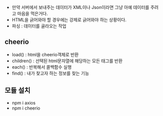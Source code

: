 - 만약 서버에서 보내주는 데이터가 XML이나 Json이라면 그냥 아예 데이터를 주려고 마음을 먹은거다.
- HTML을 긁어와야 할 경우에는 강제로 긁어와야 하는 상황이다.
- 파싱 : 데이터를 골라오는 작업

## cheerio

- load() : html을 cheerio객체로 반환
- children() : 선택된 html문자열에 해당하는 모든 태그를 반환
- each() : 반복해서 콜백함수 실행
- find() : 내가 찾고자 하는 정보를 찾는 기능

## 모듈 설치

- npm i axios 
- npm i cheerio
